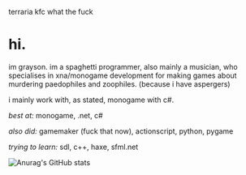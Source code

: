 terraria kfc what the fuck

# hi.
im grayson. im a spaghetti programmer, also mainly a musician, who specialises in xna/monogame development for making games about murdering paedophiles and zoophiles. 
(because i have aspergers)

i mainly work with, as stated, monogame with c#.

*best at:* monogame, .net, c#

*also did:* gamemaker (fuck that now), actionscript, python, pygame

*trying to learn:* sdl, c++, haxe, sfml.net

![Anurag's GitHub stats](https://github-readme-stats.vercel.app/api?username=GraysonMakesGames&show_icons=true&theme=prussian)
